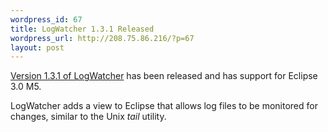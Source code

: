 ```yaml
--- 
wordpress_id: 67
title: LogWatcher 1.3.1 Released
wordpress_url: http://208.75.86.216/?p=67
layout: post
---
```

<a href="http://sourceforge.net/projects/graysky">Version 1.3.1 of LogWatcher</a> has been released and has support for Eclipse 3.0 M5.

LogWatcher adds a view to Eclipse that allows log files to be monitored for changes, similar to the Unix <i>tail</i> utility.
